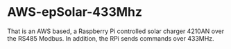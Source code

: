 # AWS-epSolar-433Mhz
That is an AWS based, a Raspberry Pi controlled solar charger 4210AN over the RS485 Modbus. In addition, the RPi sends commands over 433MHz.
